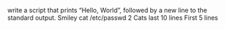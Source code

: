 write a script that prints “Hello, World”, followed by a new line to the standard output.
Smiley
cat /etc/passwd
2 Cats
last 10 lines
First 5 lines
